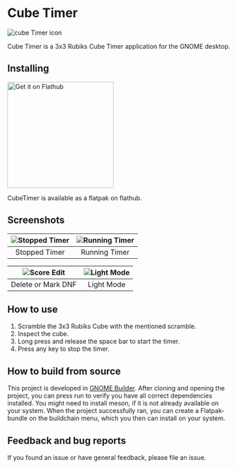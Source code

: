 # Cube Timer
![cube Timer icon](https://raw.githubusercontent.com/vallabhvidy/CubeTimer/refs/heads/main/data/icons/hicolor/scalable/apps/io.github.vallabhvidy.CubeTimer.svg)

Cube Timer is a 3x3 Rubiks Cube Timer application for the GNOME desktop.

## Installing

<a href='https://flathub.org/apps/io.github.vallabhvidy.CubeTimer'>
    <img width='240' alt='Get it on Flathub' src='https://flathub.org/api/badge?locale=en'/>
</a>

CubeTimer is available as a flatpak on flathub.

## Screenshots

| ![Stopped Timer](https://raw.githubusercontent.com/vallabhvidy/CubeTimer/refs/heads/main/data/screenshots/ss1.png)          | ![Running Timer](https://raw.githubusercontent.com/vallabhvidy/CubeTimer/refs/heads/main/data/screenshots/ss2.png)          |
| :--------------------------------------------------:| :--------------------------------------------------:|
| Stopped Timer                                       | Running Timer                                       |

| ![Score Edit](https://raw.githubusercontent.com/vallabhvidy/CubeTimer/refs/heads/main/data/screenshots/ss3.png)             | ![Light Mode](https://raw.githubusercontent.com/vallabhvidy/CubeTimer/refs/heads/main/data/screenshots/ss4.png)             |
| :--------------------------------------------------:| :--------------------------------------------------:|
| Delete or Mark DNF                                  | Light Mode                                          |

## How to use

1. Scramble the 3x3 Rubiks Cube with the mentioned scramble.
2. Inspect the cube.
3. Long press and release the space bar to start the timer.
4. Press any key to stop the timer.

## How to build from source

This project is developed in [GNOME Builder](https://developer.gnome.org/documentation/introduction/builder.html). After cloning and opening the project, you can press run to verify you have all correct dependencies installed.
You might need to install meson, if it is not already available on your system.
When the project successfully ran, you can create a Flatpak-bundle on the buildchain menu, which you then can install on your system.

## Feedback and bug reports

If you found an issue or have general feedback, please file an issue.

